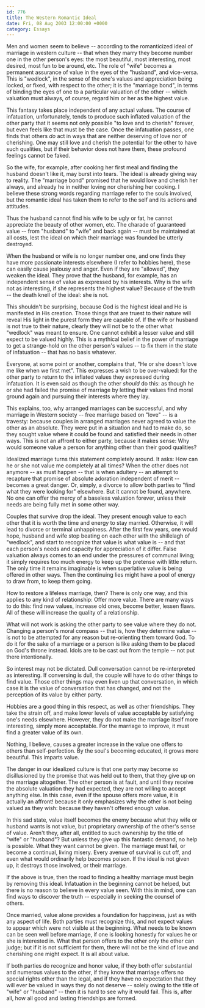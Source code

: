 ```yaml
---
id: 776
title: The Western Romantic Ideal
date: Fri, 08 Aug 2003 12:00:00 +0000
category: Essays
---
```


Men and women seem to believe -- according to the romanticized ideal of
marriage in western culture -- that when they marry they become number
one in the other person's eyes: the most beautiful, most interesting,
most desired, most fun to be around, etc.  The role of "wife" becomes a
permanent assurance of value in the eyes of the "husband", and
vice-versa.  This is "wedlock", in the sense of the one's values and
appreciation being locked, or fixed, with respect to the other; it is
the "marriage bond", in terms of binding the eyes of one to a particular
valuation of the other -- which valuation must always, of course, regard
him or her as the highest value.

This fantasy takes place independent of any actual values.  The course
of infatuation, unfortunately, tends to produce such inflated valuation
of the other party that it seems not only possible "to love and to
cherish" forever, but even feels like that must be the case.  Once the
infatuation passes, one finds that others *do* act in ways that are
neither deserving of love nor of cherishing.  One may still love and
cherish the potential for the other to have such qualities, but if their
behavior does not have them, these profound feelings cannot be faked.

So the wife, for example, after cooking her first meal and finding the
husband doesn't like it, may burst into tears.  The ideal is already
giving way to reality.  The "marriage bond" promised that he would love
and cherish her always, and already he in neither loving nor cherishing
her cooking.  I believe these strong words regarding marriage refer to
the souls involved, but the romantic ideal has taken them to refer to
the self and its actions and attitudes.

Thus the husband cannot find his wife to be ugly or fat, he cannot
appreciate the beauty of other women, etc.  The charade of guaranteed
value -- from "husband" to "wife" and back again -- must be maintained
at all costs, lest the ideal on which their marriage was founded be
utterly destroyed.

When the husband or wife is no longer number one, and one finds they
have more passionate interests elsewhere (I refer to hobbies here),
these can easily cause jealousy and anger.  Even if they are "allowed",
they weaken the ideal.  They prove that the husband, for example, has an
independent sense of value as expressed by his interests.  Why is the
wife not as interesting, if she represents the highest value?  Because
of the truth -- the death knell of the ideal: she is not.

This shouldn't be surprising, because God is the highest ideal and He is
manifested in His creation.  Those things that are truest to their
nature will reveal His light in the purest form they are capable of.  If
the wife or husband is not true to their nature, clearly they will not
be to the other what "wedlock" was meant to ensure.  One cannot exhibit
a lesser value and still expect to be valued highly.  This is a mythical
belief in the power of marriage to get a strange-hold on the other
person's values -- to fix them in the state of infatuation -- that has
no basis whatever.

Everyone, at some point or another, complains that, "He or she doesn't
love me like when we first met".  This expresses a wish to be
over-valued: for the other party to return to the inflated values they
expressed during infatuation.  It is even said as though the other
*should* do this: as though he or she had failed the promise of marriage
by letting their values find moral ground again and pursuing their
interests where they lay.

This explains, too, why arranged marriages can be successful, and why
marriage in Western society -- free marriage based on "love" -- is a
travesty: because couples in arranged marriages never agreed to value
the other as an absolute.  They were put in a situation and had to make
do, so they sought value where it could be found and satisfied their
needs in other ways.  This is not an affront to either party, because it
makes sense: Why would someone value a person for anything other than
their good qualities?

Idealized marriage turns this statement completely around.  It asks: How
can he or she not value me completely at all times?  When the other does
not anymore -- as must happen -- that is when adultery -- an attempt to
recapture that promise of absolute adoration independent of merit --
becomes a great danger.  Or, simply, a divorce to allow both parties to
"find what they were looking for" elsewhere.  But it cannot be found,
anywhere.  No one can offer the mercy of a baseless valuation forever,
unless their needs are being fully met in some other way.

Couples that survive drop the ideal.  They present enough value to each
other that it is worth the time and energy to stay married.  Otherwise,
it will lead to divorce or terminal unhappiness.  After the first few
years, one would hope, husband and wife stop beating on each other with
the shillelagh of "wedlock", and start to recognize that value is what
value is -- and that each person's needs and capacity for appreciation
of it differ.  False valuation always comes to an end under the
pressures of communal living; it simply requires too much energy to keep
up the pretense with little return.  The only time it remains imaginable
is when superlative value is being offered in other ways.  Then the
continuing lies might have a pool of energy to draw from, to keep them
going.

How to restore a lifeless marriage, then?  There is only one way, and
this applies to any kind of relationship: Offer more value.  There are
many ways to do this: find new values, increase old ones, become better,
lessen flaws.  All of these will increase the quality of a relationship.

What will not work is asking the other party to see value where they do
not.  Changing a person's moral compass -- that is, how they determine
value -- is not to be attempted for any reason but re-orienting them
toward God.  To do it for the sake of a marriage or a person is like
asking them to be placed on God's throne instead.  Idols are to be cast
out from the temple -- not put there intentionally.

So interest may not be dictated.  Dull conversation cannot be
re-interpreted as interesting.  If conversing is dull, the couple will
have to do other things to find value.  Those other things may even
liven up that conversation, in which case it is the value of
conversation that has changed, and not the perception of its value by
either party.

Hobbies are a good thing in this respect, as well as other friendships.
They take the strain off, and make lower levels of value acceptable by
satisfying one's needs elsewhere.  However, they do not make the
marriage itself more interesting, simply more acceptable.  For the
marriage to improve, it must find a greater value of its own.

Nothing, I believe, causes a greater increase in the value one offers to
others than self-perfection.  By the soul's becoming educated, it grows
more beautiful.  This imparts value.

The danger in our idealized culture is that one party may become so
disillusioned by the promise that was held out to them, that they give
up on the marriage altogether.  The other person is at fault, and until
they receive the absolute valuation they had expected, they are not
willing to accept anything else.  In this case, even if the spouse
offers more value, it is actually an affront! because it only emphasizes
why the other is not being valued as they wish: because they haven't
offered enough value.

In this sad state, value itself becomes the enemy because what they wife
or husband wants is not value, but proprietary ownership of the other's
sense of value.  Aren't they, after all, entitled to such ownership by
the title of "wife" or "husband"?  But unless they give up this
fantastic demand, no help is possible.  What they want cannot be given.
The marriage must fail, or become a continual, living misery.  Every
avenue of survival is cut off, and even what would ordinarily help
becomes poison.  If the ideal is not given up, it destroys those
involved, or their marriage.

If the above is true, then the road to finding a healthy marriage must
begin by removing this ideal.  Infatuation in the beginning cannot be
helped, but there is no reason to believe in every value seen.  With
this in mind, one can find ways to discover the truth -- especially in
seeking the counsel of others.

Once married, value alone provides a foundation for happiness, just as
with any aspect of life.  Both parties must recognize this, and not
expect values to appear which were not visible at the beginning.  What
needs to be known can be seen well before marriage, if one is looking
honestly for values he or she is interested in.  What that person offers
to the other only the other can judge; but if it is not sufficient for
them, there will not be the kind of love and cherishing one might
expect.  It is all about value.

If both parties do recognize and honor value, if they both offer
substantial and numerous values to the other, if they know that marriage
offers no special rights other than the legal, and if they have no
expectation that they will ever be valued in ways they do not deserve --
solely owing to the title of "wife" or "husband" -- then it is hard to
see why it would fail.  This is, after all, how all good and lasting
friendships are formed.



